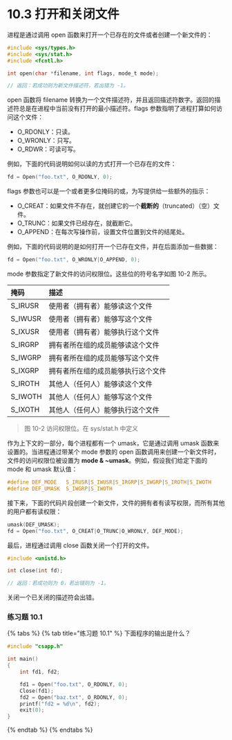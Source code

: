 # 10.3 打开和关闭文件

进程是通过调用 open 函数来打开一个已存在的文件或者创建一个新文件的：

```c
#include <sys/types.h>
#include <sys/stat.h>
#include <fcntl.h>

int open(char *filename, int flags, mode_t mode);

// 返回：若成功则为新文件描述符，若出错为 -1。
```

open 函数将 filename 转换为一个文件描述符，并且返回描述符数字。返回的描述符总是在进程中当前没有打开的最小描述符。flags 参数指明了进程打算如何访问这个文件：

* O\_RDONLY：只读。
* O\_WRONLY：只写。
* O\_RDWR：可读可写。

例如，下面的代码说明如何以读的方式打开一个已存在的文件：

```c
fd = Open("foo.txt", O_RDONLY, 0);
```

flags 参数也可以是一个或者更多位掩码的或，为写提供给一些额外的指示：

* O\_CREAT：如果文件不存在，就创建它的一个**截断的**（truncated）（空）文件。
* O\_TRUNC：如果文件已经存在，就截断它。
* O\_APPEND：在每次写操作前，设置文件位置到文件的结尾处。

例如，下面的代码说明的是如何打开一个已存在文件，并在后面添加一些数据：

```c
fd = Open("foo.txt", O_WRONLY|O_APPEND, 0);
```

mode 参数指定了新文件的访问权限位。这些位的符号名字如图 10-2 所示。

| 掩码 | 描述 |
| :--- | :--- |
| S\_IRUSR | 使用者（拥有者）能够读这个文件 |
| S\_IWUSR | 使用者（拥有者）能够写这个文件 |
| S\_IXUSR | 使用者（拥有者）能够执行这个文件 |
| S\_IRGRP | 拥有者所在组的成员能够读这个文件 |
| S\_IWGRP | 拥有者所在组的成员能够写这个文件 |
| S\_IXGRP | 拥有者所在组的成员能够执行这个文件 |
| S\_IROTH | 其他人（任何人）能够读这个文件 |
| S\_IWOTH | 其他人（任何人）能够写这个文件 |
| S\_IXOTH | 其他人（任何人）能够执行这个文件 |

> 图 10-2 访问权限位。在 sys/stat.h 中定义

作为上下文的一部分，每个进程都有一个 umask，它是通过调用 umask 函数来设置的。当进程通过带某个 mode 参数的 open 函数调用来创建一个新文件时，文件的访问权限位被设置为 **mode & ~umask**。例如，假设我们给定下面的 mode 和 umask 默认值：

```c
#define DEF_MODE   S_IRUSR|S_IWUSR|S_IRGRP|S_IWGRP|S_IROTH|S_IWOTH
#define DEF_UMASK  S_IWGRP|S_IWOTH
```

接下来，下面的代码片段创建一个新文件，文件的拥有者有读写权限，而所有其他的用户都有读权限：

```c
umask(DEF_UMASK);
fd = Open("foo.txt", O_CREAT|O_TRUNC|O_WRONLY, DEF_MODE);
```

最后，进程通过调用 close 函数关闭一个打开的文件。

```c
#include <unistd.h>

int close(int fd);

// 返回：若成功则为 0，若出错则为 -1。
```

关闭一个已关闭的描述符会出错。

### 练习题 10.1

{% tabs %}
{% tab title="练习题 10.1" %}
下面程序的输出是什么？

```c
#include "csapp.h"

int main()
{
    int fd1, fd2;

    fd1 = Open("foo.txt", O_RDONLY, 0);
    Close(fd1);
    fd2 = Open("baz.txt", O_RDONLY, 0);
    printf("fd2 = %d\n", fd2);
    exit(0);
}
```
{% endtab %}
{% endtabs %}

